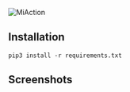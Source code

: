 ![MiAction](https://user-images.githubusercontent.com/17733053/71496046-d926e400-282f-11ea-81be-760ead702e5f.png)

## Installation

```
pip3 install -r requirements.txt
```

## Screenshots
